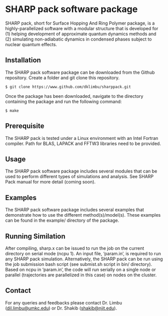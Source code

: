 # SHARP pack software package
SHARP pack, short for Surface Hopping And Ring Polymer package, is a highly-parallelized software with a modular structure that is developed for (1) helping development of approximate quantum dynamics methods and (2) simulating non-adiabatic dynamics in condensed phases subject to nuclear quantum effects.

## Installation
The SHARP pack software package can be downloaded from the Github repository. Create a folder and git clone this repository.
```
$ git clone https://www.github.com/dklimbu/sharppack.git
```

Once the package has been downloaded, navigate to the directory containing the package and run the following command:
```
$ make
```

## Prerequisite
The SHARP pack is tested under a Linux environment with an Intel Fortran compiler. Path for BLAS, LAPACK and FFTW3 libraries need to be provided.

## Usage
The SHARP pack software package includes several modules that can be used to perform different types of simulations and analysis. See SHARP Pack manual for more detail (coming soon).

## Examples
The SHARP pack software package includes several examples that demonstrate how to use the different method(s)/model(s). These examples can be found in the example/ directory of the package.

## Running Similation
After compiling, sharp.x can be issued to run the job on the current directory on serial mode
(ncpu 1). An input file, ‘param.in’, is required to run any SHARP pack simulation.
Alternatively, the SHARP pack can be run using the job submission bash script (see
submist.sh script in bin/ directory). Based on ncpu in ‘param.in’, the code will run serially
on a single node or parallel (trajectories are parallelized in this case) on nodes on the cluster.

## Contact
For any queries and feedbacks please contact Dr. Limbu (dil.limbu@umkc.edu) or Dr. Shakib (shakib@njit.edu).